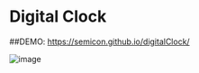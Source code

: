 # Digital Clock
##DEMO: https://semicon.github.io/digitalClock/

![image](https://user-images.githubusercontent.com/30399464/148805197-458831cd-318d-4bfa-a911-85385edc2c21.png)
